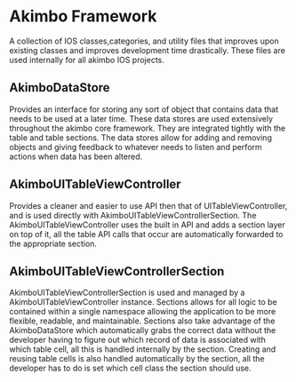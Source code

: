 # Akimbo Framework

A collection of IOS classes,categories, and utility files that improves upon existing classes and improves development time drastically. 
These files are used internally for all akimbo IOS projects.

## AkimboDataStore

Provides an interface for storing any sort of object that contains data that needs to be used at a later time. These data stores are used extensively throughout the akimbo core framework.
They are integrated tightly with the table and table sections. The data stores allow for adding and removing objects and giving feedback to whatever needs to listen and perform actions when data has been altered.

## AkimboUITableViewController

Provides a cleaner and easier to use API then that of UITableViewController, and is used directly with AkimboUITableViewControllerSection.
The AkimboUITableViewController uses the built in API and adds a section layer on top of it, all the table API calls that occur are automatically forwarded to the appropriate section.

## AkimboUITableViewControllerSection

AkimboUITableViewControllerSection is used and managed by a AkimboUITableViewController instance. Sections allows for all logic to be contained within a single namespace allowing the application to be more flexible, readable, and maintainable.
Sections also take advantage of the AkimboDataStore which automatically grabs the correct data without the developer having to figure out which record of data is associated with which table cell, all this is handled internally by the section.
Creating and reusing table cells is also handled automatically by the section, all the developer has to do is set which cell class the section should use.
